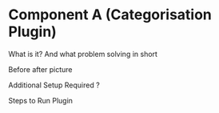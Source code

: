 # Component A (Categorisation Plugin)

What is it? And what problem solving in short

Before after picture

Additional Setup Required ?

Steps to Run Plugin
